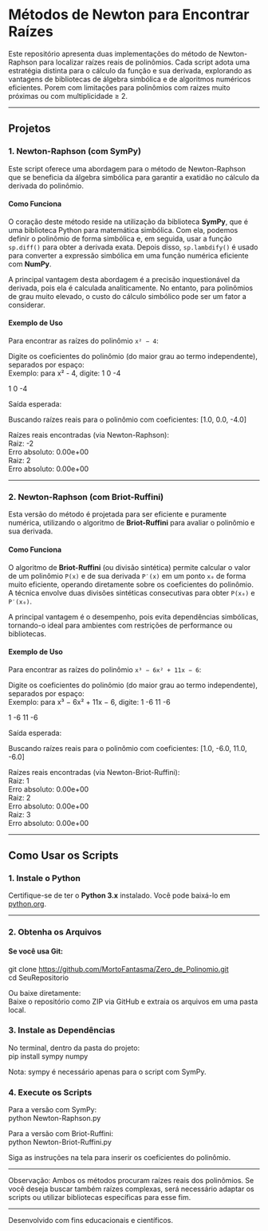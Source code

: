 # Métodos de Newton para Encontrar Raízes

Este repositório apresenta duas implementações do método de Newton-Raphson para localizar raízes reais de polinômios. Cada script adota uma estratégia distinta para o cálculo da função e sua derivada, explorando as vantagens de bibliotecas de álgebra simbólica e de algoritmos numéricos eficientes. Porem com limitações para polinômios com raizes muito próximas ou com multiplicidade ≥ 2. 

---

## Projetos

### 1. Newton-Raphson (com SymPy)

Este script oferece uma abordagem para o método de Newton-Raphson que se beneficia da álgebra simbólica para garantir a exatidão no cálculo da derivada do polinômio.

#### Como Funciona

O coração deste método reside na utilização da biblioteca **SymPy**, que é uma biblioteca Python para matemática simbólica. Com ela, podemos definir o polinômio de forma simbólica e, em seguida, usar a função `sp.diff()` para obter a derivada exata. Depois disso, `sp.lambdify()` é usado para converter a expressão simbólica em uma função numérica eficiente com **NumPy**.

A principal vantagem desta abordagem é a precisão inquestionável da derivada, pois ela é calculada analiticamente. No entanto, para polinômios de grau muito elevado, o custo do cálculo simbólico pode ser um fator a considerar.

#### Exemplo de Uso

Para encontrar as raízes do polinômio `x² − 4`:  

Digite os coeficientes do polinômio (do maior grau ao termo independente), separados por espaço:  
Exemplo: para x² - 4, digite: 1 0 -4  

1 0 -4  

Saída esperada:

Buscando raízes reais para o polinômio com coeficientes: [1.0, 0.0, -4.0]  

Raízes reais encontradas (via Newton-Raphson):  
Raiz: -2  
Erro absoluto: 0.00e+00  
Raiz: 2  
Erro absoluto: 0.00e+00  

---

### 2. Newton-Raphson (com Briot-Ruffini)

Esta versão do método é projetada para ser eficiente e puramente numérica, utilizando o algoritmo de **Briot-Ruffini** para avaliar o polinômio e sua derivada.

#### Como Funciona

O algoritmo de **Briot-Ruffini** (ou divisão sintética) permite calcular o valor de um polinômio `P(x)` e de sua derivada `P′(x)` em um ponto `x₀` de forma muito eficiente, operando diretamente sobre os coeficientes do polinômio. A técnica envolve duas divisões sintéticas consecutivas para obter `P(x₀)` e `P′(x₀)`.

A principal vantagem é o desempenho, pois evita dependências simbólicas, tornando-o ideal para ambientes com restrições de performance ou bibliotecas.

#### Exemplo de Uso

Para encontrar as raízes do polinômio `x³ − 6x² + 11x − 6`:  

Digite os coeficientes do polinômio (do maior grau ao termo independente), separados por espaço:  
Exemplo: para x³ − 6x² + 11x − 6, digite: 1 -6 11 -6  

1 -6 11 -6  

Saída esperada:

Buscando raízes reais para o polinômio com coeficientes: [1.0, -6.0, 11.0, -6.0]  

Raízes reais encontradas (via Newton-Briot-Ruffini):  
Raiz: 1  
Erro absoluto: 0.00e+00  
Raiz: 2  
Erro absoluto: 0.00e+00  
Raiz: 3  
Erro absoluto: 0.00e+00  

---

## Como Usar os Scripts

### 1. Instale o Python

Certifique-se de ter o **Python 3.x** instalado. Você pode baixá-lo em [python.org](https://www.python.org/).

---

### 2. Obtenha os Arquivos

#### Se você usa Git:

git clone https://github.com/MortoFantasma/Zero_de_Polinomio.git  
cd SeuRepositorio  

Ou baixe diretamente:  
Baixe o repositório como ZIP via GitHub e extraia os arquivos em uma pasta local.

### 3. Instale as Dependências
No terminal, dentro da pasta do projeto:  
pip install sympy numpy  

Nota: sympy é necessário apenas para o script com SymPy.

### 4. Execute os Scripts
Para a versão com SymPy:  
python Newton-Raphson.py

Para a versão com Briot-Ruffini:  
python Newton-Briot-Ruffini.py

Siga as instruções na tela para inserir os coeficientes do polinômio.

---

Observação: Ambos os métodos procuram raízes reais dos polinômios. Se você deseja buscar também raízes complexas, será necessário adaptar os scripts ou utilizar bibliotecas específicas para esse fim.

---

Desenvolvido com fins educacionais e científicos.
